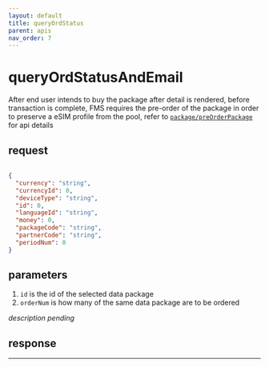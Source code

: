 ```yaml
---
layout: default
title: queryOrdStatus
parent: apis
nav_order: 7
---
```


# queryOrdStatusAndEmail

After end user intends to buy the package after detail is rendered, before transaction is complete, FMS requires the pre-order of the package in order to preserve a eSIM profile from the pool, refer to [`package/preOrderPackage`](http://47.56.82.232:49090/swagger-ui.html#/package-controller/preOrderPackageUsingPOST) for api details

## request

```json

{
  "currency": "string",
  "currencyId": 0,
  "deviceType": "string",
  "id": 0,
  "languageId": "string",
  "money": 0,
  "packageCode": "string",
  "partnerCode": "string",
  "periodNum": 0
}

```

## parameters

1. `id` is the id of the selected data package
2. `orderNum` is how many of the same data package are to be ordered  

_description pending_


## response


---
